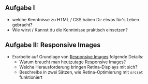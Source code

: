 ## Aufgabe I
* welche Kenntnisse zu HTML / CSS haben Dir etwas für's Leben gebracht?
* Wie wirst / Kannst du die Kenntnisse praktisch einsetzen?

## Aufgabe II: Responsive Images
* Erarbeite auf Grundlage von [Responsive Images](https://www.internetingishard.com/html-and-css/responsive-images/) folgende Details:
  - Warum braucht man heutzutage Responsive Images?
  - Welche Herausforderung bringen Retina-Displays mit sich?
  - Beschreibe in zwei Sätzen, wie Retina-Optimierung mit `srcset` funktioniert
